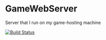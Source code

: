 GameWebServer
=============

Server that I run on my game-hosting machine

[![Build Status](https://travis-ci.org/Datyedyeguy/GameWebServer.svg?branch=master)](https://travis-ci.org/Datyedyeguy/GameWebServer)